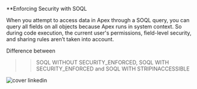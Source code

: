 **Enforcing Security with SOQL

When you attempt to access data in Apex through a SOQL query, you can query all fields on all objects because Apex runs in system context. So during code execution, the current user's permissions, field-level security, and sharing rules aren’t taken into account.

Difference between 

>> SOQL WITHOUT SECURITY_ENFORCED, 
>> SOQL WITH SECURITY_ENFORCED and
>> SOQL WITH STRIPINACCESSIBLE 


![cover linkedin](https://user-images.githubusercontent.com/97949157/165493973-aff23332-54d7-4e7d-8308-df973e6c98f5.png)
